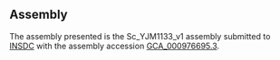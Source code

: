 

Assembly
--------

The assembly presented is the Sc\_YJM1133\_v1 assembly submitted to
[INSDC](http://www.insdc.org) with the assembly accession
[GCA\_000976695.3](http://www.ebi.ac.uk/ena/data/view/GCA_000976695.3).
